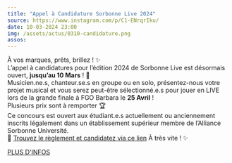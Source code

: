 ```yaml
---
title: "Appel à Candidature Sorbonne Live 2024"
source: https://www.instagram.com/p/C1-ENrqrIku/
date: 10-03-2024 23:00
img: /assets/actus/0310-candidature.png
assos:
---
```


À vos marques, prêts, brillez ! ✨  
L’appel à candidatures pour l’édition 2024 de Sorbonne Live est désormais ouvert, __jusqu’au 10 Mars__ ! 🎉  
Musicien.ne.s, chanteur.se.s en groupe ou en solo, présentez-nous votre projet musical et vous serez peut-être sélectionné.e.s pour jouer en LIVE lors de la grande finale à FGO Barbara le __25 Avril__ !  
Plusieurs prix sont à remporter 🏆  
Ce concours est ouvert aux étudiant.e.s actuellement ou anciennement inscrits légalement dans un établissement supérieur membre de l’Alliance Sorbonne Université.  
🎤 [Trouvez le règlement et candidatez via ce lien](https://lettres-limesurvey.paris-sorbonne.fr/index.php/131534)
À très vite ! ✨

[PLUS D'INFOS](https://lettres.sorbonne-universite.fr/evenements/sorbonne-live-2024-appel-candidature)